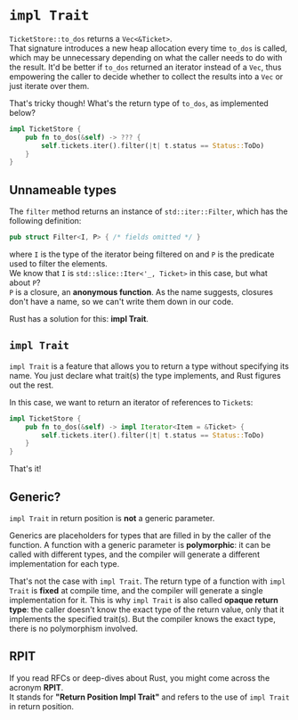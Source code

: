 # `impl Trait`

`TicketStore::to_dos` returns a `Vec<&Ticket>`.\
That signature introduces a new heap allocation every time `to_dos` is called, which may be unnecessary depending
on what the caller needs to do with the result.
It'd be better if `to_dos` returned an iterator instead of a `Vec`, thus empowering the caller to decide whether to
collect the results into a `Vec` or just iterate over them.

That's tricky though!
What's the return type of `to_dos`, as implemented below?

```rust
impl TicketStore {
    pub fn to_dos(&self) -> ??? {
        self.tickets.iter().filter(|t| t.status == Status::ToDo)
    }
}
```

## Unnameable types

The `filter` method returns an instance of `std::iter::Filter`, which has the following definition:

```rust
pub struct Filter<I, P> { /* fields omitted */ }
```

where `I` is the type of the iterator being filtered on and `P` is the predicate used to filter the elements.\
We know that `I` is `std::slice::Iter<'_, Ticket>` in this case, but what about `P`?\
`P` is a closure, an **anonymous function**. As the name suggests, closures don't have a name,
so we can't write them down in our code.

Rust has a solution for this: **impl Trait**.

## `impl Trait`

`impl Trait` is a feature that allows you to return a type without specifying its name.
You just declare what trait(s) the type implements, and Rust figures out the rest.

In this case, we want to return an iterator of references to `Ticket`s:

```rust
impl TicketStore {
    pub fn to_dos(&self) -> impl Iterator<Item = &Ticket> {
        self.tickets.iter().filter(|t| t.status == Status::ToDo)
    }
}
```

That's it!

## Generic?

`impl Trait` in return position is **not** a generic parameter.

Generics are placeholders for types that are filled in by the caller of the function.
A function with a generic parameter is **polymorphic**: it can be called with different types, and the compiler will generate
a different implementation for each type.

That's not the case with `impl Trait`.
The return type of a function with `impl Trait` is **fixed** at compile time, and the compiler will generate
a single implementation for it.
This is why `impl Trait` is also called **opaque return type**: the caller doesn't know the exact type of the return value,
only that it implements the specified trait(s). But the compiler knows the exact type, there is no polymorphism involved.

## RPIT

If you read RFCs or deep-dives about Rust, you might come across the acronym **RPIT**.\
It stands for **"Return Position Impl Trait"** and refers to the use of `impl Trait` in return position.
